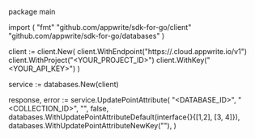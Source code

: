 package main

import (
    "fmt"
    "github.com/appwrite/sdk-for-go/client"
    "github.com/appwrite/sdk-for-go/databases"
)

client := client.New(
    client.WithEndpoint("https://<REGION>.cloud.appwrite.io/v1")
    client.WithProject("<YOUR_PROJECT_ID>")
    client.WithKey("<YOUR_API_KEY>")
)

service := databases.New(client)

response, error := service.UpdatePointAttribute(
    "<DATABASE_ID>",
    "<COLLECTION_ID>",
    "",
    false,
    databases.WithUpdatePointAttributeDefault(interface{}{[1,2], [3, 4]}),
    databases.WithUpdatePointAttributeNewKey(""),
)
